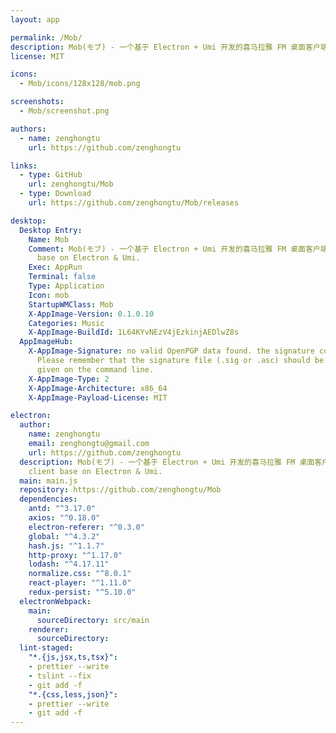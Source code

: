 ```yaml
---
layout: app

permalink: /Mob/
description: Mob(モブ) - 一个基于 Electron + Umi 开发的喜马拉雅 FM 桌面客户端。A Ximalaya FM desktop client base on Electron & Umi.
license: MIT

icons:
  - Mob/icons/128x128/mob.png

screenshots:
  - Mob/screenshot.png

authors:
  - name: zenghongtu
    url: https://github.com/zenghongtu

links:
  - type: GitHub
    url: zenghongtu/Mob
  - type: Download
    url: https://github.com/zenghongtu/Mob/releases

desktop:
  Desktop Entry:
    Name: Mob
    Comment: Mob(モブ) - 一个基于 Electron + Umi 开发的喜马拉雅 FM 桌面客户端。A Ximalaya FM desktop client
      base on Electron & Umi.
    Exec: AppRun
    Terminal: false
    Type: Application
    Icon: mob
    StartupWMClass: Mob
    X-AppImage-Version: 0.1.0.10
    Categories: Music
    X-AppImage-BuildId: 1L64KYvNEzV4jEzkinjAEDlwZ8s
  AppImageHub:
    X-AppImage-Signature: no valid OpenPGP data found. the signature could not be verified.
      Please remember that the signature file (.sig or .asc) should be the first file
      given on the command line.
    X-AppImage-Type: 2
    X-AppImage-Architecture: x86_64
    X-AppImage-Payload-License: MIT

electron:
  author:
    name: zenghongtu
    email: zenghongtu@gmail.com
    url: https://github.com/zenghongtu
  description: Mob(モブ) - 一个基于 Electron + Umi 开发的喜马拉雅 FM 桌面客户端。A Ximalaya FM desktop
    client base on Electron & Umi.
  main: main.js
  repository: https://github.com/zenghongtu/Mob
  dependencies:
    antd: "^3.17.0"
    axios: "^0.18.0"
    electron-referer: "^0.3.0"
    global: "^4.3.2"
    hash.js: "^1.1.7"
    http-proxy: "^1.17.0"
    lodash: "^4.17.11"
    normalize.css: "^8.0.1"
    react-player: "^1.11.0"
    redux-persist: "^5.10.0"
  electronWebpack:
    main:
      sourceDirectory: src/main
    renderer:
      sourceDirectory: 
  lint-staged:
    "*.{js,jsx,ts,tsx}":
    - prettier --write
    - tslint --fix
    - git add -f
    "*.{css,less,json}":
    - prettier --write
    - git add -f
---
```


